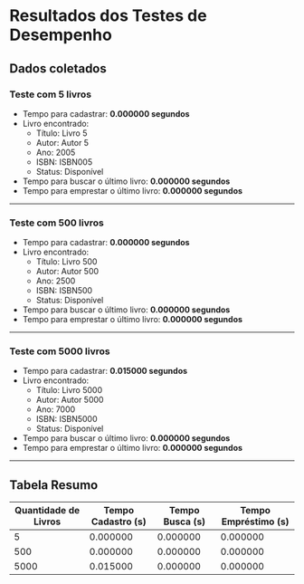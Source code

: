 # Resultados dos Testes de Desempenho

## Dados coletados

### Teste com 5 livros
- Tempo para cadastrar: **0.000000 segundos**  
- Livro encontrado:  
  - Título: Livro 5  
  - Autor: Autor 5  
  - Ano: 2005  
  - ISBN: ISBN005  
  - Status: Disponível  
- Tempo para buscar o último livro: **0.000000 segundos**  
- Tempo para emprestar o último livro: **0.000000 segundos**

---

### Teste com 500 livros
- Tempo para cadastrar: **0.000000 segundos**  
- Livro encontrado:  
  - Título: Livro 500  
  - Autor: Autor 500  
  - Ano: 2500  
  - ISBN: ISBN500  
  - Status: Disponível  
- Tempo para buscar o último livro: **0.000000 segundos**  
- Tempo para emprestar o último livro: **0.000000 segundos**

---

### Teste com 5000 livros
- Tempo para cadastrar: **0.015000 segundos**  
- Livro encontrado:  
  - Título: Livro 5000  
  - Autor: Autor 5000  
  - Ano: 7000  
  - ISBN: ISBN5000  
  - Status: Disponível  
- Tempo para buscar o último livro: **0.000000 segundos**  
- Tempo para emprestar o último livro: **0.000000 segundos**

---

## Tabela Resumo

| Quantidade de Livros | Tempo Cadastro (s) | Tempo Busca (s) | Tempo Empréstimo (s) |
|-----------------------|---------------------|-----------------|-----------------------|
| 5                     | 0.000000           | 0.000000        | 0.000000              |
| 500                   | 0.000000           | 0.000000        | 0.000000              |
| 5000                  | 0.015000           | 0.000000        | 0.000000              |
